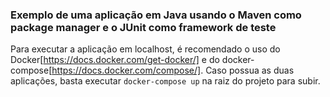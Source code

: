 ### Exemplo de uma aplicação em Java usando o Maven como package manager e o JUnit como framework de teste

Para executar a aplicação em localhost, é recomendado o uso do Docker[https://docs.docker.com/get-docker/] e do docker-compose[https://docs.docker.com/compose/]. Caso possua as duas aplicações, basta executar `docker-compose up` na raiz do projeto para subir.